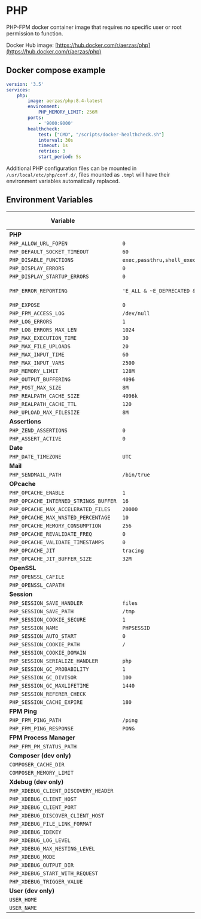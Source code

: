 # PHP

PHP-FPM docker container image that requires no specific user or root permission to function.

Docker Hub image: [https://hub.docker.com/r/aerzas/php](https://hub.docker.com/r/aerzas/php)

## Docker compose example

```yaml
version: '3.5'
services:
    php:
        image: aerzas/php:8.4-latest
        environment:
            PHP_MEMORY_LIMIT: 256M
        ports:
            - '9000:9000'
        healthcheck:
            test: ["CMD", "/scripts/docker-healthcheck.sh"]
            interval: 30s
            timeout: 1s
            retries: 3
            start_period: 5s
```

Additional PHP configuration files can be mounted in `/usr/local/etc/php/conf.d/`, files mounted as `.tmpl` will have
their environment variables automatically replaced.

## Environment Variables

| Variable                              | Default value (base)                                                         | Default value (dev)                   |
|---------------------------------------|------------------------------------------------------------------------------|---------------------------------------|
| **PHP**                               |                                                                              |                                       |
| `PHP_ALLOW_URL_FOPEN`                 | `0`                                                                          | `1`                                   |
| `PHP_DEFAULT_SOCKET_TIMEOUT`          | `60`                                                                         | `60`                                  |
| `PHP_DISABLE_FUNCTIONS`               | `exec,passthru,shell_exec,system,proc_open,popen,parse_ini_file,show_source` |                                       |
| `PHP_DISPLAY_ERRORS`                  | `0`                                                                          | `0`                                   |
| `PHP_DISPLAY_STARTUP_ERRORS`          | `0`                                                                          | `0`                                   |
| `PHP_ERROR_REPORTING`                 | `'E_ALL & ~E_DEPRECATED & ~E_STRICT'`                                        | `'E_ALL & ~E_DEPRECATED & ~E_STRICT'` |
| `PHP_EXPOSE`                          | `0`                                                                          | `0`                                   |
| `PHP_FPM_ACCESS_LOG`                  | `/dev/null`                                                                  | `/dev/null`                           |
| `PHP_LOG_ERRORS`                      | `1`                                                                          | `1`                                   |
| `PHP_LOG_ERRORS_MAX_LEN`              | `1024`                                                                       | `1024`                                |
| `PHP_MAX_EXECUTION_TIME`              | `30`                                                                         | `30`                                  |
| `PHP_MAX_FILE_UPLOADS`                | `20`                                                                         | `20`                                  |
| `PHP_MAX_INPUT_TIME`                  | `60`                                                                         | `60`                                  |
| `PHP_MAX_INPUT_VARS`                  | `2500`                                                                       | `2500`                                |
| `PHP_MEMORY_LIMIT`                    | `128M`                                                                       | `128M`                                |
| `PHP_OUTPUT_BUFFERING`                | `4096`                                                                       | `4096`                                |
| `PHP_POST_MAX_SIZE`                   | `8M`                                                                         | `8M`                                  |
| `PHP_REALPATH_CACHE_SIZE`             | `4096k`                                                                      | `4096k`                               |
| `PHP_REALPATH_CACHE_TTL`              | `120`                                                                        | `120`                                 |
| `PHP_UPLOAD_MAX_FILESIZE`             | `8M`                                                                         | `8M`                                  |
| **Assertions**                        |                                                                              |                                       |
| `PHP_ZEND_ASSERTIONS`                 | `0`                                                                          | `0`                                   |
| `PHP_ASSERT_ACTIVE`                   | `0`                                                                          | `0`                                   |
| **Date**                              |                                                                              |                                       |
| `PHP_DATE_TIMEZONE`                   | `UTC`                                                                        | `UTC`                                 |
| **Mail**                              |                                                                              |                                       |
| `PHP_SENDMAIL_PATH`                   | `/bin/true`                                                                  | `/bin/true`                           |
| **OPcache**                           |                                                                              |                                       |
| `PHP_OPCACHE_ENABLE`                  | `1`                                                                          | `1`                                   |
| `PHP_OPCACHE_INTERNED_STRINGS_BUFFER` | `16`                                                                         | `16`                                  |
| `PHP_OPCACHE_MAX_ACCELERATED_FILES`   | `20000`                                                                      | `20000`                               |
| `PHP_OPCACHE_MAX_WASTED_PERCENTAGE`   | `10`                                                                         | `10`                                  |
| `PHP_OPCACHE_MEMORY_CONSUMPTION`      | `256`                                                                        | `256`                                 |
| `PHP_OPCACHE_REVALIDATE_FREQ`         | `0`                                                                          | `0`                                   |
| `PHP_OPCACHE_VALIDATE_TIMESTAMPS`     | `0`                                                                          | `1`                                   |
| `PHP_OPCACHE_JIT`                     | `tracing`                                                                    | `tracing`                             |
| `PHP_OPCACHE_JIT_BUFFER_SIZE`         | `32M`                                                                        | `0`                                   |
| **OpenSSL**                           |                                                                              |                                       |
| `PHP_OPENSSL_CAFILE`                  |                                                                              |                                       |
| `PHP_OPENSSL_CAPATH`                  |                                                                              |                                       |
| **Session**                           |                                                                              |                                       |
| `PHP_SESSION_SAVE_HANDLER`            | `files`                                                                      | `files`                               |
| `PHP_SESSION_SAVE_PATH`               | `/tmp`                                                                       | `/tmp`                                |
| `PHP_SESSION_COOKIE_SECURE`           | `1`                                                                          | `1`                                   |
| `PHP_SESSION_NAME`                    | `PHPSESSID`                                                                  | `PHPSESSID`                           |
| `PHP_SESSION_AUTO_START`              | `0`                                                                          | `0`                                   |
| `PHP_SESSION_COOKIE_PATH`             | `/`                                                                          | `/`                                   |
| `PHP_SESSION_COOKIE_DOMAIN`           |                                                                              |                                       |
| `PHP_SESSION_SERIALIZE_HANDLER`       | `php`                                                                        | `php`                                 |
| `PHP_SESSION_GC_PROBABILITY`          | `1`                                                                          | `1`                                   |
| `PHP_SESSION_GC_DIVISOR`              | `100`                                                                        | `100`                                 |
| `PHP_SESSION_GC_MAXLIFETIME`          | `1440`                                                                       | `1440`                                |
| `PHP_SESSION_REFERER_CHECK`           |                                                                              |                                       |
| `PHP_SESSION_CACHE_EXPIRE`            | `180`                                                                        | `180`                                 |
| **FPM Ping**                          |                                                                              |                                       |
| `PHP_FPM_PING_PATH`                   | `/ping`                                                                      | `/ping`                               |
| `PHP_FPM_PING_RESPONSE`               | `PONG`                                                                       | `PONG`                                |
| **FPM Process Manager**               |                                                                              |                                       |
| `PHP_FPM_PM_STATUS_PATH`              |                                                                              |                                       |
| **Composer (dev only)**               |                                                                              |                                       |
| `COMPOSER_CACHE_DIR`                  |                                                                              | `/tmp`                                |
| `COMPOSER_MEMORY_LIMIT`               |                                                                              | `256M`                                |
| **Xdebug (dev only)**                 |                                                                              |                                       |
| `PHP_XDEBUG_CLIENT_DISCOVERY_HEADER`  |                                                                              |                                       |
| `PHP_XDEBUG_CLIENT_HOST`              |                                                                              | `localhost`                           |
| `PHP_XDEBUG_CLIENT_PORT`              |                                                                              | `9000`                                |
| `PHP_XDEBUG_DISCOVER_CLIENT_HOST`     |                                                                              | `true`                                |
| `PHP_XDEBUG_FILE_LINK_FORMAT`         |                                                                              |                                       |
| `PHP_XDEBUG_IDEKEY`                   |                                                                              |                                       |
| `PHP_XDEBUG_LOG_LEVEL`                |                                                                              | `3`                                   |
| `PHP_XDEBUG_MAX_NESTING_LEVEL`        |                                                                              | `256`                                 |
| `PHP_XDEBUG_MODE`                     |                                                                              | `off`                                 |
| `PHP_XDEBUG_OUTPUT_DIR`               |                                                                              | `/tmp`                                |
| `PHP_XDEBUG_START_WITH_REQUEST`       |                                                                              | `default`                             |
| `PHP_XDEBUG_TRIGGER_VALUE`            |                                                                              |                                       |
| **User (dev only)**                   |                                                                              |                                       |
| `USER_HOME`                           |                                                                              | `/tmp`                                |
| `USER_NAME`                           |                                                                              | `docker`                              |

